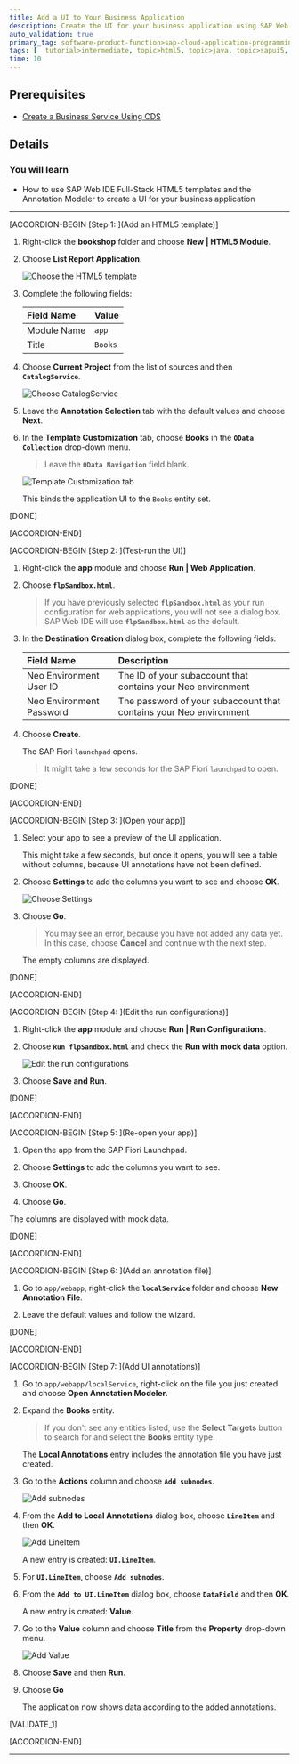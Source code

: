 ```yaml
---
title: Add a UI to Your Business Application
description: Create the UI for your business application using SAP Web IDE Full-Stack and the Annotation Modeler.
auto_validation: true
primary_tag: software-product-function>sap-cloud-application-programming-model
tags: [  tutorial>intermediate, topic>html5, topic>java, topic>sapui5, products>sap-cloud-platform, products>sap-web-ide, software-product-function>sap-cloud-application-programming-model ]
time: 10
---
```


## Prerequisites  
 - [Create a Business Service Using CDS](https://developers.sap.com/tutorials/cp-apm-01-create-business-service.html)

## Details
### You will learn  
  - How to use SAP Web IDE Full-Stack HTML5 templates and the Annotation Modeler to create a UI for your business application

---

[ACCORDION-BEGIN [Step 1: ](Add an HTML5 template)]

1. Right-click the **bookshop** folder and choose **New | HTML5 Module**.

2. Choose **List Report Application**.

    ![Choose the HTML5 template](html5-template.png)

3. Complete the following fields:

    |  Field Name     | Value
    |  :------------- | :-------------
    |  Module Name    | `app`
    |  Title          | `Books`

4. Choose **Current Project** from the list of sources and then **`CatalogService`**.

    ![Choose CatalogService](data-connection-tab.png)

5. Leave the **Annotation Selection** tab with the default values and choose **Next**.

6. In the **Template Customization** tab, choose **Books** in the **`OData Collection`** drop-down menu.

    >Leave the **`OData Navigation`** field blank.

    ![Template Customization tab](template-customization-step.png)

    This binds the application UI to the `Books` entity set.

[DONE]

[ACCORDION-END]

[ACCORDION-BEGIN [Step 2: ](Test-run the UI)]

1. Right-click the **app** module and choose **Run | Web Application**.

2. Choose **`flpSandbox.html`**.

    >If you have previously selected **`flpSandbox.html`** as your run configuration for web applications, you will not see a dialog box. SAP Web IDE will use **`flpSandbox.html`** as the default.

3. In the **Destination Creation** dialog box, complete the following fields:

    |  Field Name                  | Description
    |  :-------------------------  | :--------------------------------------------------------------------------
    |  Neo Environment User ID     | The ID of your subaccount that contains your Neo environment
    |  Neo Environment Password    | The password of your subaccount that contains your Neo environment

4. Choose **Create**.

    The SAP Fiori `launchpad` opens.

    >It might take a few seconds for the SAP Fiori `launchpad` to open.


[DONE]

[ACCORDION-END]

[ACCORDION-BEGIN [Step 3: ](Open your app)]

1. Select your app to see a preview of the UI application.

    This might take a few seconds, but once it opens, you will see a table without columns, because UI annotations have not been defined.

1. Choose **Settings** to add the columns you want to see and choose **OK**.

    ![Choose Settings](settings-books-app.png)

1. Choose **Go**.

    >You may see an error, because you have not added any data yet. In this case, choose **Cancel** and continue with the next step.

    The empty columns are displayed.

[DONE]

[ACCORDION-END]

[ACCORDION-BEGIN [Step 4: ](Edit the run configurations)]

1. Right-click the **app** module and choose **Run | Run Configurations**.

2. Choose **`Run flpSandbox.html`** and check the **Run with mock data** option.

    ![Edit the run configurations](run-configurations-for-app.png)

3. Choose **Save and Run**.

[DONE]

[ACCORDION-END]

[ACCORDION-BEGIN [Step 5: ](Re-open your app)]

1. Open the app from the SAP Fiori Launchpad.

1. Choose **Settings** to add the columns you want to see.

2. Choose **OK**.

3. Choose **Go**.

The columns are displayed with mock data.

[DONE]

[ACCORDION-END]

[ACCORDION-BEGIN [Step 6: ](Add an annotation file)]

1. Go to `app/webapp`, right-click the **`localService`** folder and choose **New  Annotation File**.

2. Leave the default values and follow the wizard.

[DONE]

[ACCORDION-END]

[ACCORDION-BEGIN [Step 7: ](Add UI annotations)]

1. Go to `app/webapp/localService`, right-click on the file you just created and choose **Open Annotation Modeler**.

1. Expand the **Books** entity.

    > If you don't see any entities listed, use the **Select Targets** button to search for and select the **Books** entity type.

    The **Local Annotations** entry includes the annotation file you have just created.

1. Go to the **Actions** column and choose **`Add subnodes`**.

    ![Add subnodes](adding-annotations-1.png)

1. From the **Add to Local Annotations** dialog box, choose **`LineItem`** and then **OK**.

    ![Add LineItem](adding-annotations-2.png)

    A new entry is created: **`UI.LineItem`**.

1. For **`UI.LineItem`**, choose **`Add subnodes`**.

1. From the **`Add to UI.LineItem`** dialog box, choose **`DataField`** and then **OK**.

    A new entry is created: **Value**.

1. Go to the **Value** column and choose **Title** from the **Property** drop-down menu.

    ![Add Value](adding-annotations-3.png)

1. Choose **Save** and then **Run**.

1. Choose **Go**

    The application now shows data according to the added annotations.

[VALIDATE_1]

[ACCORDION-END]

---
